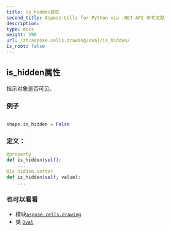 ```yaml
---
title: is_hidden属性
second_title: Aspose.Cells for Python via .NET API 参考文献
description:
type: docs
weight: 590
url: /zh/aspose.cells.drawing/oval/is_hidden/
is_root: false
---
```

## is_hidden属性

指示对象是否可见。

### 例子

```python

shape.is_hidden = False

```
### 定义：
```python
@property
def is_hidden(self):
    ...
@is_hidden.setter
def is_hidden(self, value):
    ...
```

### 也可以看看
* 模块[`aspose.cells.drawing`](../../)
* 类 [`Oval`](/cells/python-net/zh/aspose.cells.drawing/oval)
